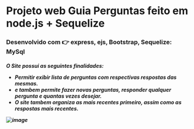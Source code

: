 # Projeto web Guia Perguntas feito em node.js + Sequelize

<h3/> Desenvolvido com 👉 express, ejs,  Bootstrap, Sequelize: MySql

<h5/> O Site possui as seguintes finalidades:






-  Permitir exibir lista de perguntas  com respectivas respostas das mesmas.
-  e tambem permite fazer novas perguntas, responder qualquer pergunta e quantas vezes desejar.
-  O site tambem organiza as mais recentes primeiro, assim como as respostas mais recentes.
  
  
![image](https://user-images.githubusercontent.com/67138155/102005192-b833f900-3cf5-11eb-990b-1fbc56458af0.png)
